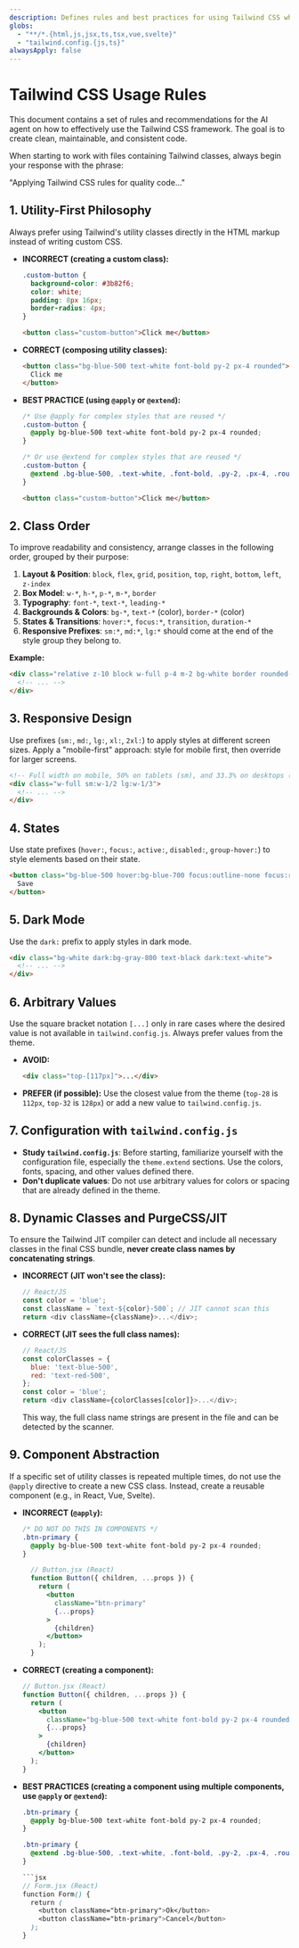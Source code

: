 ```yaml
---
description: Defines rules and best practices for using Tailwind CSS when writing HTML and components.
globs:
  - "**/*.{html,js,jsx,ts,tsx,vue,svelte}"
  - "tailwind.config.{js,ts}"
alwaysApply: false
---
```


# Tailwind CSS Usage Rules

This document contains a set of rules and recommendations for the AI agent on how to effectively use the Tailwind CSS framework. The goal is to create clean, maintainable, and consistent code.

When starting to work with files containing Tailwind classes, always begin your response with the phrase:

"Applying Tailwind CSS rules for quality code..."

## 1. Utility-First Philosophy

Always prefer using Tailwind's utility classes directly in the HTML markup instead of writing custom CSS.

- **INCORRECT (creating a custom class):**

  ```css
  .custom-button {
    background-color: #3b82f6;
    color: white;
    padding: 8px 16px;
    border-radius: 4px;
  }
  ```

  ```html
  <button class="custom-button">Click me</button>
  ```

- **CORRECT (composing utility classes):**

  ```html
  <button class="bg-blue-500 text-white font-bold py-2 px-4 rounded">
    Click me
  </button>
  ```

- **BEST PRACTICE (using `@apply` or `@extend`):**

  ```css
  /* Use @apply for complex styles that are reused */
  .custom-button {
    @apply bg-blue-500 text-white font-bold py-2 px-4 rounded;
  }
  ```

  ```scss
  /* Or use @extend for complex styles that are reused */
  .custom-button {
    @extend .bg-blue-500, .text-white, .font-bold, .py-2, .px-4, .rounded;
  }
  ```

  ```html
  <button class="custom-button">Click me</button>
  ```

## 2. Class Order

To improve readability and consistency, arrange classes in the following order, grouped by their purpose:

1. **Layout & Position**: `block`, `flex`, `grid`, `position`, `top`, `right`, `bottom`, `left`, `z-index`
2. **Box Model**: `w-*`, `h-*`, `p-*`, `m-*`, `border`
3. **Typography**: `font-*`, `text-*`, `leading-*`
4. **Backgrounds & Colors**: `bg-*`, `text-*` (color), `border-*` (color)
5. **States & Transitions**: `hover:*`, `focus:*`, `transition`, `duration-*`
6. **Responsive Prefixes**: `sm:*`, `md:*`, `lg:*` should come at the end of the style group they belong to.

**Example:**

```html
<div class="relative z-10 block w-full p-4 m-2 bg-white border rounded-lg shadow-md sm:w-1/2 lg:w-1/3 hover:bg-gray-100">
  <!-- ... -->
</div>
```

## 3. Responsive Design

Use prefixes (`sm:`, `md:`, `lg:`, `xl:`, `2xl:`) to apply styles at different screen sizes. Apply a "mobile-first" approach: style for mobile first, then override for larger screens.

```html
<!-- Full width on mobile, 50% on tablets (sm), and 33.3% on desktops (lg) -->
<div class="w-full sm:w-1/2 lg:w-1/3">
  <!-- ... -->
</div>
```

## 4. States

Use state prefixes (`hover:`, `focus:`, `active:`, `disabled:`, `group-hover:`) to style elements based on their state.

```html
<button class="bg-blue-500 hover:bg-blue-700 focus:outline-none focus:ring-2 focus:ring-blue-500 disabled:opacity-50">
  Save
</button>
```

## 5. Dark Mode

Use the `dark:` prefix to apply styles in dark mode.

```html
<div class="bg-white dark:bg-gray-800 text-black dark:text-white">
  <!-- ... -->
</div>
```

## 6. Arbitrary Values

Use the square bracket notation `[...]` only in rare cases where the desired value is not available in `tailwind.config.js`. Always prefer values from the theme.

- **AVOID:**

  ```html
  <div class="top-[117px]">...</div>
  ```

- **PREFER (if possible):**
  Use the closest value from the theme (`top-28` is `112px`, `top-32` is `128px`) or add a new value to `tailwind.config.js`.

## 7. Configuration with `tailwind.config.js`

- **Study `tailwind.config.js`**: Before starting, familiarize yourself with the configuration file, especially the `theme.extend` sections. Use the colors, fonts, spacing, and other values defined there.
- **Don't duplicate values**: Do not use arbitrary values for colors or spacing that are already defined in the theme.

## 8. Dynamic Classes and PurgeCSS/JIT

To ensure the Tailwind JIT compiler can detect and include all necessary classes in the final CSS bundle, **never create class names by concatenating strings**.

- **INCORRECT (JIT won't see the class):**

  ```javascript
  // React/JS
  const color = 'blue';
  const className = `text-${color}-500`; // JIT cannot scan this
  return <div className={className}>...</div>;
  ```

- **CORRECT (JIT sees the full class names):**

  ```javascript
  // React/JS
  const colorClasses = {
    blue: 'text-blue-500',
    red: 'text-red-500',
  };
  const color = 'blue';
  return <div className={colorClasses[color]}>...</div>;
  ```

  This way, the full class name strings are present in the file and can be detected by the scanner.

## 9. Component Abstraction

If a specific set of utility classes is repeated multiple times, do not use the `@apply` directive to create a new CSS class. Instead, create a reusable component (e.g., in React, Vue, Svelte).

- **INCORRECT (`@apply`):**

  ```css
  /* DO NOT DO THIS IN COMPONENTS */
  .btn-primary {
    @apply bg-blue-500 text-white font-bold py-2 px-4 rounded;
  }
  ```

  ```jsx
    // Button.jsx (React)
    function Button({ children, ...props }) {
      return (
        <button
          className="btn-primary"
          {...props}
        >
          {children}
        </button>
      );
    }
  ```

- **CORRECT (creating a component):**

  ```jsx
  // Button.jsx (React)
  function Button({ children, ...props }) {
    return (
      <button
        className="bg-blue-500 text-white font-bold py-2 px-4 rounded hover:bg-blue-700"
        {...props}
      >
        {children}
      </button>
    );
  }
  ```

- **BEST PRACTICES (creating a component using multiple components, use `@apply` or `@extend`):**

  ```css
  .btn-primary {
    @apply bg-blue-500 text-white font-bold py-2 px-4 rounded;
  }
  ```

  ```scss
  .btn-primary {
    @extend .bg-blue-500, .text-white, .font-bold, .py-2, .px-4, .rounded;
  }

  ```jsx
  // Form.jsx (React)
  function Form() {
    return (
      <button className="btn-primary">Ok</button>
      <button className="btn-primary">Cancel</button>
    );
  }
  ```
